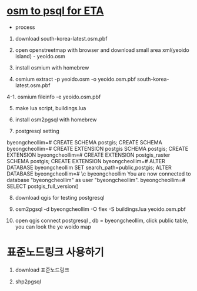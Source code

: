 # [osm to psql for ETA](https://osm2pgsql.org/examples/buildings)

* process

1. download south-korea-latest.osm.pbf

2. open openstreetmap with browser and download small area xml(yeoido island) - yeoido.osm

3. install osmium with homebrew

4. osmium extract -p yeoido.osm -o yeoido.osm.pbf south-korea-latest.osm.pbf

4-1.  osmium fileinfo -e yeoido.osm.pbf

5. make lua script, buildings.lua

6. install osm2pgsql with homebrew

7. postgresql setting

byeongcheollim=# CREATE SCHEMA postgis;
CREATE SCHEMA
byeongcheollim=# CREATE EXTENSION postgis SCHEMA postgis;
CREATE EXTENSION
byeongcheollim=# CREATE EXTENSION postgis_raster SCHEMA postgis;
CREATE EXTENSION
byeongcheollim=# ALTER DATABASE byeongcheollim SET search_path=public,postgis;
ALTER DATABASE
byeongcheollim=# \c byeongcheollim
You are now connected to database "byeongcheollim" as user "byeongcheollim".
byeongcheollim=# SELECT postgis_full_version()

8. download qgis for testing postgresql

9. osm2pgsql -d byeongcheollim -O flex -S buildings.lua yeoido.osm.pbf

10. open qgis connect postgresql , db = byeongcheollim, click public table, you can look the ye woido map

# 표준노드링크 사용하기

1. download 표준노드링크

2. shp2pgsql
